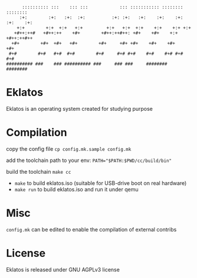 ```
      :::::::::: :::    ::: :::            ::: ::::::::::: ::::::::   ::::::::
     :+:        :+:   :+:  :+:          :+: :+:   :+:    :+:    :+: :+:    :+:
    +:+        +:+  +:+   +:+         +:+   +:+  +:+    +:+    +:+ +:+        
   +#++:++#   +#++:++    +#+        +#++:++#++: +#+    +#+    +:+ +#++:++#++  
  +#+        +#+  +#+   +#+        +#+     +#+ +#+    +#+    +#+        +#+   
 #+#        #+#   #+#  #+#        #+#     #+# #+#    #+#    #+# #+#    #+#    
########## ###    ### ########## ###     ### ###     ########   ########      
```

# Eklatos

Eklatos is an operating system created for studying purpose

# Compilation

copy the config file
`cp config.mk.sample config.mk`

add the toolchain path to your env:
`PATH="$PATH:$PWD/cc/build/bin"`

build the toolchain
`make cc`

- `make` to build eklatos.iso (suitable for USB-drive boot on real hardware)
- `make run` to build eklatos.iso and run it under qemu

# Misc
`config.mk` can be edited to enable the compilation of external contribs

# License

Eklatos is released under GNU AGPLv3 license
